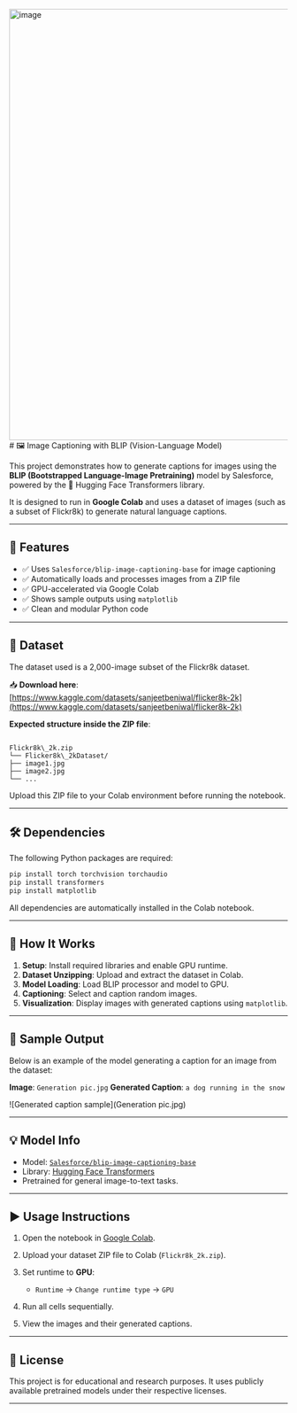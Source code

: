 <img width="1076" height="779" alt="image" src="https://github.com/user-attachments/assets/0093e5f1-1940-458d-8597-3029134747f4" /># 🖼️ Image Captioning with BLIP (Vision-Language Model)

This project demonstrates how to generate captions for images using the **BLIP (Bootstrapped Language-Image Pretraining)** model by Salesforce, powered by the 🤗 Hugging Face Transformers library.

It is designed to run in **Google Colab** and uses a dataset of images (such as a subset of Flickr8k) to generate natural language captions.

---

## 📌 Features

- ✅ Uses `Salesforce/blip-image-captioning-base` for image captioning  
- ✅ Automatically loads and processes images from a ZIP file  
- ✅ GPU-accelerated via Google Colab  
- ✅ Shows sample outputs using `matplotlib`  
- ✅ Clean and modular Python code  

---

## 📁 Dataset

The dataset used is a 2,000-image subset of the Flickr8k dataset.

📥 **Download here**:  
[https://www.kaggle.com/datasets/sanjeetbeniwal/flicker8k-2k](https://www.kaggle.com/datasets/sanjeetbeniwal/flicker8k-2k)

**Expected structure inside the ZIP file**:

```

Flickr8k\_2k.zip
└── Flicker8k\_2kDataset/
├── image1.jpg
├── image2.jpg
└── ...

````

Upload this ZIP file to your Colab environment before running the notebook.

---

## 🛠️ Dependencies

The following Python packages are required:

```bash
pip install torch torchvision torchaudio
pip install transformers
pip install matplotlib
````

All dependencies are automatically installed in the Colab notebook.

---

## 🚀 How It Works

1. **Setup**: Install required libraries and enable GPU runtime.
2. **Dataset Unzipping**: Upload and extract the dataset in Colab.
3. **Model Loading**: Load BLIP processor and model to GPU.
4. **Captioning**: Select and caption random images.
5. **Visualization**: Display images with generated captions using `matplotlib`.

---

## 📸 Sample Output

Below is an example of the model generating a caption for an image from the dataset:

**Image**: `Generation pic.jpg`
**Generated Caption**: `a dog running in the snow`

![Generated caption sample](Generation pic.jpg)

---

## 💡 Model Info

* Model: [`Salesforce/blip-image-captioning-base`](https://huggingface.co/Salesforce/blip-image-captioning-base)
* Library: [Hugging Face Transformers](https://huggingface.co/docs/transformers/index)
* Pretrained for general image-to-text tasks.

---

## ▶️ Usage Instructions

1. Open the notebook in [Google Colab](https://colab.research.google.com/).
2. Upload your dataset ZIP file to Colab (`Flickr8k_2k.zip`).
3. Set runtime to **GPU**:

   * `Runtime` → `Change runtime type` → `GPU`
4. Run all cells sequentially.
5. View the images and their generated captions.

---

## 📄 License

This project is for educational and research purposes. It uses publicly available pretrained models under their respective licenses.

---


